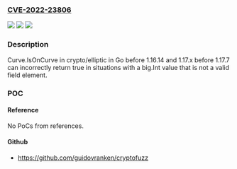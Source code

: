 ### [CVE-2022-23806](https://cve.mitre.org/cgi-bin/cvename.cgi?name=CVE-2022-23806)
![](https://img.shields.io/static/v1?label=Product&message=n%2Fa&color=blue)
![](https://img.shields.io/static/v1?label=Version&message=n%2Fa&color=blue)
![](https://img.shields.io/static/v1?label=Vulnerability&message=n%2Fa&color=brighgreen)

### Description

Curve.IsOnCurve in crypto/elliptic in Go before 1.16.14 and 1.17.x before 1.17.7 can incorrectly return true in situations with a big.Int value that is not a valid field element.

### POC

#### Reference
No PoCs from references.

#### Github
- https://github.com/guidovranken/cryptofuzz

